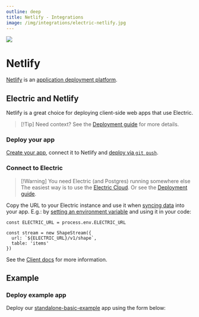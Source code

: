 ```yaml
---
outline: deep
title: Netlify - Integrations
image: /img/integrations/electric-netlify.jpg
---
```

<script setup>
  import DeployToNetlifyForm from '/src/components/DeployToNetlifyForm.vue'
</script>

<img src="/img/integrations/netlify.svg" class="product-icon" />

# Netlify

[Netlify](https://www.netlify.com/) is an [application deployment platform](https://www.netlify.com/platform/).

## Electric and Netlify

Netlify is a great choice for deploying client-side web apps that use Electric.

> [!Tip] Need context?
> See the [Deployment guide](/docs/guides/deployment) for more details.

### Deploy your app

[Create your app](https://docs.netlify.com/welcome/add-new-site/), connect it to Netlify and [deploy via `git push`](https://docs.netlify.com/site-deploys/create-deploys/#deploy-with-git).

### Connect to Electric

> [!Warning] You need Electric (and Postgres) running somewhere else
> The easiest way is to use the [Electric Cloud](/product/cloud). Or see the [Deployment guide](/docs/guides/deployment).

Copy the URL to your Electric instance and use it when [syncing data](/docs/api/clients/typescript#shape) into your app. E.g.: by [setting an environment variable](https://docs.netlify.com/environment-variables/get-started/#site-environment-variables) and using it in your code:

```tsx
const ELECTRIC_URL = process.env.ELECTRIC_URL

const stream = new ShapeStream({
  url: `${ELECTRIC_URL}/v1/shape`,
  table: 'items'
})
```

See the [Client docs](/docs/api/clients/typescript) for more information.

## Example

### Deploy example app

Deploy our [standalone-basic-example](https://github.com/electric-sql/standalone-basic-example) app using the form below:

<DeployToNetlifyForm repo="electric-sql/standalone-basic-example" />